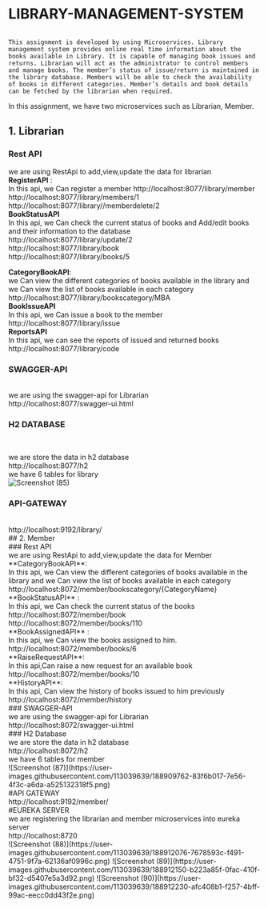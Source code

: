 # LIBRARY-MANAGEMENT-SYSTEM
                                                  
                                                                          
                                                                          This assignment is developed by using Microservices. Library management system provides online real time information about the books available in Library. It is capable of managing book issues and returns. Librarian will act as the administrator to control members and manage books. The member’s status of issue/return is maintained in the library database. Members will be able to check the availability of books in different categories. Member’s details and book details can be fetched by the librarian when required.
                                                                          
 In this assignment, we have two microservices such as Librarian, Member.
 ## 1. Librarian
 
 ### Rest API
we are using RestApi to add,view,update the data for librarian
<br>
**RegisterAPI** :
<br>
In this api, we Can register a member
http://localhost:8077/library/member
<br>
http://localhost:8077/library/members/1
<br>
http://localhost:8077/library//memberdelete/2
<br>
**BookStatusAPI**
<br>
In this api, we Can check the current status of books and Add/edit books and their information to the database
<br>
http://localhost:8077/library/update/2
<br>
http://localhost:8077/library/book
<br>
http://localhost:8077/library/books/5

**CategoryBookAPI**:
  <br>
we Can view the different categories of books available in the library and we Can view the list of books available in each category
<br>
http://localhost:8077/library/bookscategory/MBA
<br>
**BookIssueAPI**
 <br>
In this api, we Can issue a book to the member
<br>
http://localhost:8077/library/issue
<br>
**ReportsAPI**
<br>
In this api, we can see the reports of issued and returned books
<br>
http://localhost:8077/library/code
<br>
### SWAGGER-API
<br>
we are using the swagger-api for Librarian
<br>
http://localhost:8077/swagger-ui.html
<br>

### H2 DATABASE
<br>

we are store the data in h2 database
<br>
http://localhost:8077/h2
<br>
we have 6 tables for library
<br>
![Screenshot (85)](https://user-images.githubusercontent.com/113039639/188908425-9dbb1e47-96a0-4344-8702-662d3b2b1c78.png)
<br>
### API-GATEWAY 
<br>
http://localhost:9192/library/
<br>
## 2. Member
<br>
### Rest API
<br>
we are using RestApi to add,view,update the data for Member
<br>
**CategoryBookAPI**:
<br>
In this api, we Can view the different categories of books available in the library and we Can view the list of books available in each category
<br>
http://localhost:8072/member/bookscategory/{CategoryName}
<br>
**BookStatusAPI** :
<br>
In this api, we Can check the current status of the books
<br>
http://localhost:8072/member/book
<br>
http://localhost:8072/member/books/110
<br>
**BookAssignedAPI** :
<br>
In this api, we Can view the books assigned to him.
<br>
http://localhost:8072/member/books/6
<br>
**RaiseRequestAPI**:
<br>
In this api,Can raise a new request for an available book
<br>
http://localhost:8072/member/books/10
<br>
**HistoryAPI**:
<br>
In this api, Can view the history of books issued to him previously
<br>
http://localhost:8072/member/history
<br>
### SWAGGER-API
<br>
we are using the swagger-api for Librarian
<br>
http://localhost:8072/swagger-ui.html
<br>
### H2 Database
<br>
we are store the data in h2 database
<br>
http://localhost:8072/h2
<br>
we have 6 tables for member
<br>
![Screenshot (87)](https://user-images.githubusercontent.com/113039639/188909762-83f6b017-7e56-4f3c-a6da-a525132318f5.png)
<br>
#API GATEWAY
<br>
http://localhost:9192/member/
<br>
#EUREKA SERVER
<br>
 we are registering the librarian and member microservices into eureka server
<br>
http://localhost:8720
<br>
![Screenshot (88)](https://user-images.githubusercontent.com/113039639/188912076-7678593c-f491-4751-9f7a-62136af0996c.png)
![Screenshot (89)](https://user-images.githubusercontent.com/113039639/188912150-b223a85f-0fac-410f-bf32-d5407e5a3d92.png)
![Screenshot (90)](https://user-images.githubusercontent.com/113039639/188912230-afc408b1-f257-4bff-99ac-eecc0dd43f2e.png)


